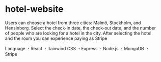 # hotel-website
Users can choose a hotel from three cities: Malmö, Stockholm, and Hensinborg. Select the check-in date, the check-out date, and the number of people who are looking for a hotel in the city. After selecting the hotel and the room you can experience paying as Stripe

Language 
・React
・Tainwind CSS
・Express
・Node.js
・MongoDB
・Stripe

